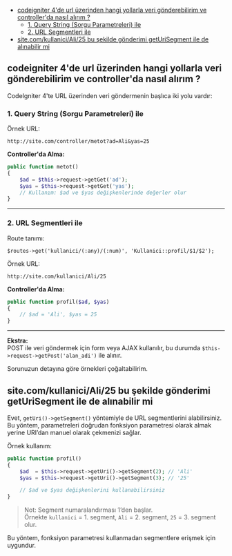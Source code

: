 
- [codeigniter 4'de url üzerinden hangi yollarla veri gönderebilirim ve controller'da nasıl alırım ?](#codeigniter-4de-url-üzerinden-hangi-yollarla-veri-gönderebilirim-ve-controllerda-nasıl-alırım-)
  - [1. Query String (Sorgu Parametreleri) ile](#1-query-string-sorgu-parametreleri-ile)
  - [2. URL Segmentleri ile](#2-url-segmentleri-ile)
- [site.com/kullanici/Ali/25 bu şekilde gönderimi getUriSegment ile de alınabilir mi](#sitecomkullaniciali25-bu-şekilde-gönderimi-geturisegment-ile-de-alınabilir-mi)


## codeigniter 4'de url üzerinden hangi yollarla veri gönderebilirim ve controller'da nasıl alırım ?

CodeIgniter 4'te URL üzerinden veri göndermenin başlıca iki yolu vardır:

### 1. Query String (Sorgu Parametreleri) ile  

Örnek URL:  
```
http://site.com/controller/metot?ad=Ali&yas=25
```

**Controller'da Alma:**
````php
public function metot()
{
    $ad = $this->request->getGet('ad');
    $yas = $this->request->getGet('yas');
    // Kullanım: $ad ve $yas değişkenlerinde değerler olur
}
````

---

### 2. URL Segmentleri ile  
Route tanımı:  
```
$routes->get('kullanici/(:any)/(:num)', 'Kullanici::profil/$1/$2');
```
Örnek URL:  
```
http://site.com/kullanici/Ali/25
```

**Controller'da Alma:**
````php
public function profil($ad, $yas)
{
    // $ad = 'Ali', $yas = 25
}
````

---

**Ekstra:**  
POST ile veri göndermek için form veya AJAX kullanılır, bu durumda `$this->request->getPost('alan_adi')` ile alınır.

Sorunuzun detayına göre örnekleri çoğaltabilirim.

## site.com/kullanici/Ali/25 bu şekilde gönderimi getUriSegment ile de alınabilir mi

Evet, `getUri()->getSegment()` yöntemiyle de URL segmentlerini alabilirsiniz. Bu yöntem, parametreleri doğrudan fonksiyon parametresi olarak almak yerine URI’dan manuel olarak çekmenizi sağlar.

Örnek kullanım:

````php
public function profil()
{
    $ad  = $this->request->getUri()->getSegment(2); // 'Ali'
    $yas = $this->request->getUri()->getSegment(3); // '25'

    // $ad ve $yas değişkenlerini kullanabilirsiniz
}
````

> Not: Segment numaralandırması 1’den başlar.  
> Örnekte `kullanici` = 1. segment, `Ali` = 2. segment, `25` = 3. segment olur.

Bu yöntem, fonksiyon parametresi kullanmadan segmentlere erişmek için uygundur.